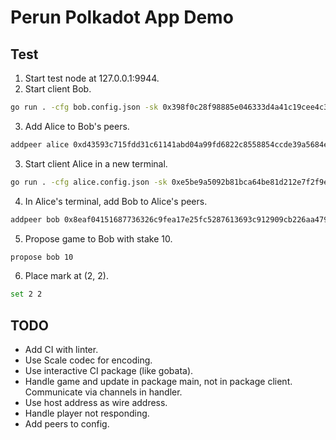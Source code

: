 # Perun Polkadot App Demo

## Test

1. Start test node at 127.0.0.1:9944.
2. Start client Bob.
```sh
go run . -cfg bob.config.json -sk 0x398f0c28f98885e046333d4a41c19cee4c37368a9832c6502f6cfd182e2aef89
```
3. Add Alice to Bob's peers.
```sh
addpeer alice 0xd43593c715fdd31c61141abd04a99fd6822c8558854ccde39a5684e7a56da27d 127.0.0.1:5750
```
3. Start client Alice in a new terminal.
```sh
go run . -cfg alice.config.json -sk 0xe5be9a5092b81bca64be81d212e7f2f9eba183bb7a90954f7b76361f6edb5c0a
```
4. In Alice's terminal, add Bob to Alice's peers.
```sh
addpeer bob 0x8eaf04151687736326c9fea17e25fc5287613693c912909cb226aa4794f26a48 127.0.0.1:5751
```
5. Propose game to Bob with stake 10.
```sh
propose bob 10
```
6. Place mark at (2, 2).
```sh
set 2 2
```


## TODO

- Add CI with linter.
- Use Scale codec for encoding.
- Use interactive CI package (like gobata).
- Handle game and update in package main, not in package client. Communicate via channels in handler.
- Use host address as wire address.
- Handle player not responding.
- Add peers to config.
